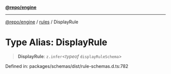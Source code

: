 [**@repo/engine**](../../README.md)

***

[@repo/engine](../../modules.md) / [rules](../README.md) / DisplayRule

# Type Alias: DisplayRule

> **DisplayRule**: `z.infer`\<*typeof* `displayRuleSchema`\>

Defined in: packages/schemas/dist/rule-schemas.d.ts:782
